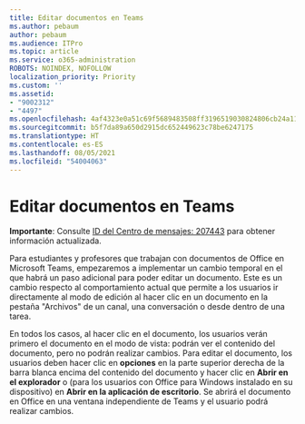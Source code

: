 ```yaml
---
title: Editar documentos en Teams
ms.author: pebaum
author: pebaum
ms.audience: ITPro
ms.topic: article
ms.service: o365-administration
ROBOTS: NOINDEX, NOFOLLOW
localization_priority: Priority
ms.custom: ''
ms.assetid:
- "9002312"
- "4497"
ms.openlocfilehash: 4af4323e0a51c69f5689483508ff3196519030824806cb24a1157b61daefa2cf
ms.sourcegitcommit: b5f7da89a650d2915dc652449623c78be6247175
ms.translationtype: HT
ms.contentlocale: es-ES
ms.lasthandoff: 08/05/2021
ms.locfileid: "54004063"
---
```

# <a name="editing-documents-in-teams"></a>Editar documentos en Teams

**Importante**: Consulte [ID del Centro de mensajes: 207443](https://admin.microsoft.com/Adminportal/Home?source=applauncher#MessageCenter?id=MC207443) para obtener información actualizada. 

Para estudiantes y profesores que trabajan con documentos de Office en Microsoft Teams, empezaremos a implementar un cambio temporal en el que habrá un paso adicional para poder editar un documento. Este es un cambio respecto al comportamiento actual que permite a los usuarios ir directamente al modo de edición al hacer clic en un documento en la pestaña "Archivos" de un canal, una conversación o desde dentro de una tarea.

En todos los casos, al hacer clic en el documento, los usuarios verán primero el documento en el modo de vista: podrán ver el contenido del documento, pero no podrán realizar cambios. Para editar el documento, los usuarios deben hacer clic en **opciones** en la parte superior derecha de la barra blanca encima del contenido del documento y hacer clic en **Abrir en el explorador** o (para los usuarios con Office para Windows instalado en su dispositivo) en **Abrir en la aplicación de escritorio**. Se abrirá el documento en Office en una ventana independiente de Teams y el usuario podrá realizar cambios.
